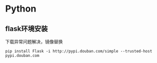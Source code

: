 # Python
## flask环境安装
下载异常问题解决，镜像替换
```
pip install Flask -i http://pypi.douban.com/simple --trusted-host pypi.douban.com
```